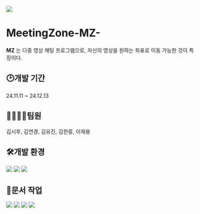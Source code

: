 <img src="https://capsule-render.vercel.app/api?type=waving&color=auto&height=200&section=header&text=내용입력&fontSize=90" />


# MeetingZone-MZ-

**MZ** 는 다중 영상 채팅 프로그램으로, 자신의 영상을 원하는 좌표로 이동 가능한 것이 특징이다. 

  
## :clock2:개발 기간
24.11.11 ~ 24.12.13

  
## 👨‍👩‍👦‍👦팀원
김시후, 김연경, 김유진, 김한중, 이재용

  
## 🛠개발 환경
<img src="https://img.shields.io/badge/raspberrypi-A22846?style=for-the-badge&logo=raspberrypi&logoColor=white">
<img src="https://img.shields.io/badge/c++-00599C?style=for-the-badge&logo=cplusplus&logoColor=white">
<img src="https://img.shields.io/badge/qt-41CD52?style=for-the-badge&logo=qt&logoColor=white"/>

## 📃문서 작업
<img src="https://img.shields.io/badge/notion-000000?style=for-the-badge&logo=notion&logoColor=white"/>
<img src="https://img.shields.io/badge/discord-5865F2?style=for-the-badge&logo=discord&logoColor=white"/>
<img src="https://img.shields.io/badge/figma-F24E1E?style=for-the-badge&logo=figma&logoColor=white"/>
<img src="https://img.shields.io/badge/draw.io-F08705?style=for-the-badge&logo=diagramsdotnet&logoColor=white"/>
